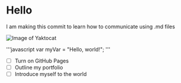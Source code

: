 # Hello

I am making this commit to learn how to communicate using .md files

![Image of Yaktocat](https://octodex.github.com/images/yaktocat.png)

'''javascript 
var myVar = "Hello, world!";
'''

- [ ] Turn on GitHub Pages
- [ ] Outline my portfolio
- [ ] Introduce myself to the world
